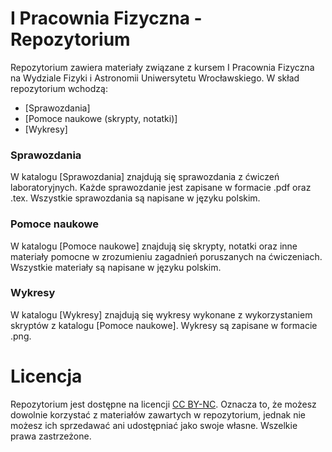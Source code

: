 # I Pracownia Fizyczna - Repozytorium
Repozytorium zawiera materiały związane z kursem I Pracownia Fizyczna na Wydziale Fizyki i Astronomii Uniwersytetu Wrocławskiego.
W skład repozytorium wchodzą:
- [Sprawozdania]
- [Pomoce naukowe (skrypty, notatki)]
- [Wykresy]

### Sprawozdania
W katalogu [Sprawozdania] znajdują się sprawozdania z ćwiczeń laboratoryjnych. Każde sprawozdanie jest zapisane w formacie .pdf oraz .tex. Wszystkie sprawozdania są napisane w języku polskim.

### Pomoce naukowe
W katalogu [Pomoce naukowe] znajdują się skrypty, notatki oraz inne materiały pomocne w zrozumieniu zagadnień poruszanych na ćwiczeniach. Wszystkie materiały są napisane w języku polskim.

### Wykresy
W katalogu [Wykresy] znajdują się wykresy wykonane z wykorzystaniem skryptów z katalogu [Pomoce naukowe]. Wykresy są zapisane w formacie .png.

# Licencja
Repozytorium jest dostępne na licencji [CC BY-NC](https://creativecommons.org/licenses/by-nc/4.0/). Oznacza to, że możesz dowolnie korzystać z materiałów zawartych w repozytorium, jednak nie możesz ich sprzedawać ani udostępniać jako swoje własne. Wszelkie prawa zastrzeżone.
